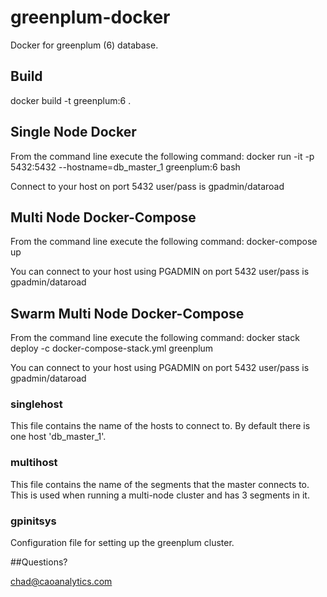 # greenplum-docker
Docker for greenplum (6) database.

## Build
docker build -t greenplum:6 .

## Single Node Docker

From the command line execute the following command:
docker run -it -p 5432:5432 --hostname=db_master_1 greenplum:6 bash

Connect to your host on port 5432 user/pass is gpadmin/dataroad


## Multi Node Docker-Compose
From the command line execute the following command: docker-compose up

You can connect to your host using PGADMIN on port 5432 user/pass is gpadmin/dataroad

## Swarm Multi Node Docker-Compose
From the command line execute the following command: docker stack deploy -c docker-compose-stack.yml greenplum

You can connect to your host using PGADMIN on port 5432 user/pass is gpadmin/dataroad

### singlehost
This file contains the name of the hosts to connect to. By default there is one host 'db_master_1'.

### multihost
This file contains the name of the segments that the master connects to. This is used when running a multi-node cluster  and has 3 segments in it.

###  gpinitsys
Configuration file for setting up the greenplum cluster.


##Questions?

chad@caoanalytics.com


